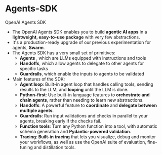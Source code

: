 # Agents-SDK
OpenAI Agents SDK
- The OpenAI Agents SDK enables you to build **agentic AI apps** in a **lightweight, easy-to-use package** with very few abstractions.
- It's a production-ready upgrade of our previous experimentation for agents, **Swarm**.
- The Agents SDK has a very small set of primitives:
    - **Agents** , which are LLMs equipped with instructions and tools
    - **Handoffs**, which allow agents to delegate to other agents for specific tasks
    - **Guardrails**, which enable the inputs to agents to be validated
- Main features of the SDK:
    - **Agent loop**: Built-in agent loop that handles calling tools, sending results to the LLM, and **looping** until the LLM is done.
    - **Python-first**: Use built-in language features to **orchestrate and chain agents**, rather than needing to learn new abstractions.
    - **Handoffs**: A powerful feature to **coordinate** and **delegate between multiple agents**.
    - **Guardrails**: Run input validations and checks in parallel to your agents, breaking early if the checks fail.
    - **Function tools**: Turn any Python function into a tool, with automatic schema generation and **Pydantic-powered validation**.
    - **Tracing**: **Built-in tracing** that lets you visualize, debug and monitor your workflows, as well as use the OpenAI suite of evaluation, fine-tuning and distillation tools.     
